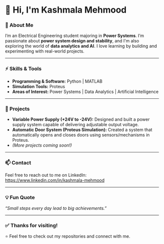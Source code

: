 # 👋 Hi, I'm Kashmala Mehmood

### 🌟 About Me  
I’m an Electrical Engineering student majoring in **Power Systems**. I’m passionate about **power system design and stability**, and I'm also exploring the world of **data analytics and AI**. I love learning by building and experimenting with real-world projects.

---

### ⚡ Skills & Tools  
- **Programming & Software:** Python | MATLAB  
- **Simulation Tools:** Proteus  
- **Areas of Interest:** Power Systems | Data Analytics | Artificial Intelligence

---

### 📁 Projects  
- **Variable Power Supply (+24V to -24V):** Designed and built a power supply system capable of delivering adjustable output voltage.  
- **Automatic Door System (Proteus Simulation):** Created a system that automatically opens and closes doors using sensors/mechanisms in Proteus.  
- *(More projects coming soon!)*

---

### 📫 Contact  
Feel free to reach out to me on LinkedIn: https://www.linkedin.com/in/kashmala-mehmood

---

### 💡 Fun Quote  
*“Small steps every day lead to big achievements.”*

---

### ✅ Thanks for visiting!  
⭐ Feel free to check out my repositories and connect with me.
